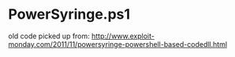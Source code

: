 # PowerSyringe.ps1
old code picked up from: http://www.exploit-monday.com/2011/11/powersyringe-powershell-based-codedll.html
